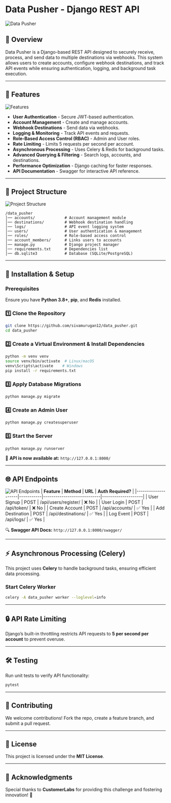 # Data Pusher - Django REST API

![Data Pusher](https://raw.githubusercontent.com/sivamurugan12/data_pusher/main/assets/data_pusher_banner.png)

## 📌 Overview
Data Pusher is a Django-based REST API designed to securely receive, process, and send data to multiple destinations via webhooks. This system allows users to create accounts, configure webhook destinations, and track API events while ensuring authentication, logging, and background task execution.

---

## 🚀 Features
![Features](https://raw.githubusercontent.com/sivamurugan12/data_pusher/main/assets/features.png)
- **User Authentication** - Secure JWT-based authentication.
- **Account Management** - Create and manage accounts.
- **Webhook Destinations** - Send data via webhooks.
- **Logging & Monitoring** - Track API events and requests.
- **Role-Based Access Control (RBAC)** - Admin and User roles.
- **Rate Limiting** - Limits 5 requests per second per account.
- **Asynchronous Processing** - Uses Celery & Redis for background tasks.
- **Advanced Querying & Filtering** - Search logs, accounts, and destinations.
- **Performance Optimization** - Django caching for faster responses.
- **API Documentation** - Swagger for interactive API reference.

---

## 📂 Project Structure
![Project Structure](https://raw.githubusercontent.com/sivamurugan12/data_pusher/main/assets/project_structure.png)
```
/data_pusher
│── accounts/             # Account management module
│── destinations/         # Webhook destination handling
│── logs/                 # API event logging system
│── users/                # User authentication & management
│── roles/                # Role-based access control
│── account_members/      # Links users to accounts
│── manage.py             # Django project manager
│── requirements.txt      # Dependencies list
│── db.sqlite3            # Database (SQLite/PostgreSQL)
```

---

## 🔧 Installation & Setup
### Prerequisites
Ensure you have **Python 3.8+**, **pip**, and **Redis** installed.

### 1️⃣ Clone the Repository
```sh
git clone https://github.com/sivamurugan12/data_pusher.git
cd data_pusher
```
### 2️⃣ Create a Virtual Environment & Install Dependencies
```sh
python -m venv venv
source venv/bin/activate  # Linux/macOS
venv\Scripts\activate    # Windows
pip install -r requirements.txt
```
### 3️⃣ Apply Database Migrations
```sh
python manage.py migrate
```
### 4️⃣ Create an Admin User
```sh
python manage.py createsuperuser
```
### 5️⃣ Start the Server
```sh
python manage.py runserver
```
📌 **API is now available at:** `http://127.0.0.1:8000/`

---

## 🌐 API Endpoints
![API Endpoints](https://raw.githubusercontent.com/sivamurugan12/data_pusher/main/assets/api_endpoints.png)
| **Feature**        | **Method** | **URL**                    | **Auth Required?** |
|--------------------|-----------|----------------------------|--------------------|
| User Signup       | POST      | /api/users/register/       | ❌ No  |
| User Login        | POST      | /api/token/                | ❌ No  |
| Create Account    | POST      | /api/accounts/             | ✅ Yes |
| Add Destination   | POST      | /api/destinations/         | ✅ Yes |
| Log Event         | POST      | /api/logs/                 | ✅ Yes |

🔍 **Swagger API Docs:** `http://127.0.0.1:8000/swagger/`

---

## ⚡ Asynchronous Processing (Celery)
This project uses **Celery** to handle background tasks, ensuring efficient data processing.

### Start Celery Worker
```sh
celery -A data_pusher worker --loglevel=info
```

---

## 🔒 API Rate Limiting
Django’s built-in throttling restricts API requests to **5 per second per account** to prevent overuse.

---

## 🛠 Testing
Run unit tests to verify API functionality:
```sh
pytest
```

---

## 🤝 Contributing
We welcome contributions! Fork the repo, create a feature branch, and submit a pull request.

---

## 📜 License
This project is licensed under the **MIT License**.

---

## 🙌 Acknowledgments
Special thanks to **CustomerLabs** for providing this challenge and fostering innovation! 🚀


